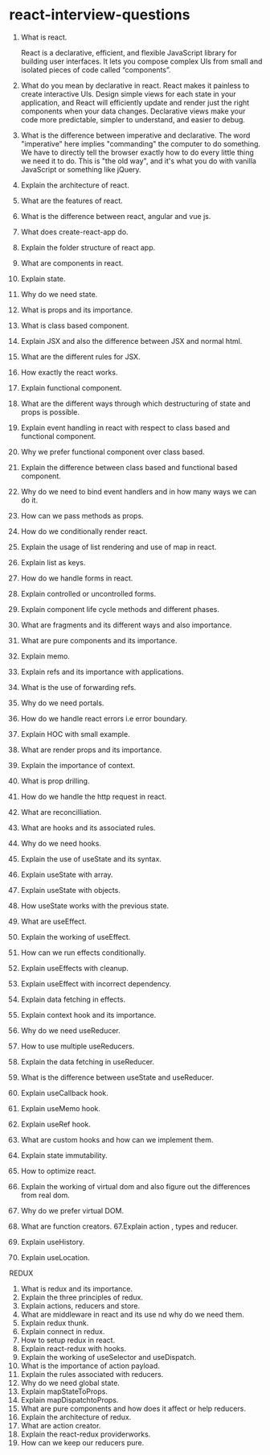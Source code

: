 # react-interview-questions


1. What is react.

    React is a declarative, efficient, and flexible JavaScript library for building user interfaces. It lets you compose complex UIs from small and isolated pieces of code called      “components”.
    
2. What do you mean by declarative in react.
    React makes it painless to create interactive UIs. Design simple views for each state in your application, and React will efficiently update and render just the right             components when your data changes. Declarative views make your code more predictable, simpler to understand, and easier to debug.
    
3. What is the difference between imperative and declarative.
    The word "imperative" here implies "commanding" the computer to do something. We have to directly tell the browser exactly how to do every little thing we need it to do. This     is "the old way", and it's what you do with vanilla JavaScript or something like jQuery.


3. Explain the architecture of react.
4. What are the features of react.
5. What is the difference between react, angular and vue js.
6. What does create-react-app do.
7. Explain the folder structure of react app.
8. What are components in react.
9. Explain state.
10. Why do we need state.
11. What is props and its importance.
12. What is class based component.
13. Explain JSX and also the difference between JSX and normal html.
14. What are the different rules for JSX.
15. How exactly the react works.
16. Explain functional component.
17. What are the different ways through which destructuring of state and props is possible.
18. Explain event handling in react with respect to class based and functional component.
19. Why we prefer functional component over class based.
20. Explain the difference between class based and functional based component.
21. Why do we need to bind event handlers and in how many ways we can do it.
22. How can we pass methods as props.
23. How do we conditionally render react.
24. Explain the usage of list rendering and use of map in react.
25. Explain list as keys.
26. How do we handle forms in react.
27. Explain controlled or uncontrolled forms.
28. Explain component life cycle methods and different phases.
29. What are fragments and its different ways and also importance.
30. What are pure components and its importance.
31. Explain memo.
32. Explain refs and its importance with applications.
33. What is the use of forwarding refs.
34. Why do we need portals.
35. How do we handle react errors i.e error boundary.
36. Explain HOC with small example.
37. What are render props and its importance.
38. Explain the importance of context.
39. What is prop drilling.
40. How do we handle the http request in react.
41. What are reconcilliation.
42. What are hooks and its associated rules.
43. Why do we need hooks.
44. Explain the use of useState and its syntax.
45. Explain useState with array.
46. Explain useState with objects.
47. How useState works with the previous state.
48. What are useEffect.
49. Explain the working of useEffect.
50. How can we run effects conditionally.
51. Explain useEffects with cleanup.
52. Explain useEffect with incorrect dependency.
53. Explain data fetching in effects.
54. Explain context hook and its importance.
54. Why do we need useReducer.
55. How to use multiple useReducers.
56. Explain the data fetching in useReducer.
57. What is the difference between useState and useReducer.
58. Explain useCallback hook.
59. Explain useMemo hook.
60. Explain useRef hook.
61. What are custom hooks and how can we implement them.
62. Explain state immutability.
63. How to optimize react.
64. Explain the working of virtual dom and also figure out the differences from real dom.
65. Why do we prefer virtual DOM.
66. What are function creators.
67.Explain action , types and reducer.
68. Explain useHistory.
69. Explain useLocation.


REDUX

1. What is redux and its importance.
2. Explain the three principles of redux.
3. Explain actions, reducers and store.
4. What are middleware in react and its use nd why do we need them.
5. Explain redux thunk.
6. Explain connect in redux.
7. How to setup redux in react.
8. Explain react-redux with hooks.
9. Explain the working of useSelector and useDispatch.
10. What is the importance of action payload.
11. Explain the rules associated with reducers.
12. Why do we need global state.
13. Explain mapStateToProps.
14. Explain mapDispatchtoProps.
15. What are pure components and how does it affect or help reducers.
16. Explain the architecture of redux.
17. What are action creator.
18. Explain the react-redux providerworks.
19. How can we keep our reducers pure.



